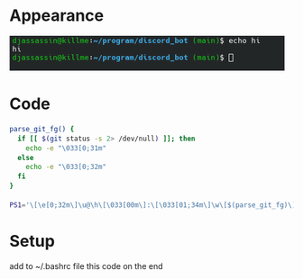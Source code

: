 # Appearance
![picture of prompt](./prompt.png)

# Code
```sh
parse_git_fg() {
  if [[ $(git status -s 2> /dev/null) ]]; then
    echo -e "\033[0;31m"
  else
    echo -e "\033[0;32m"
  fi
}

PS1='\[\e[0;32m\]\u@\h\[\033[00m\]:\[\033[01;34m\]\w\[$(parse_git_fg)\]$(__git_ps1)\[\033[0;32m\]\[\033[0m\]\$ '
```

# Setup
 add to ~/.bashrc file this code on the end